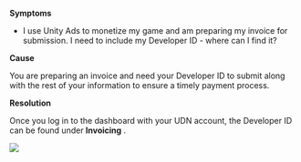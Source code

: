 
        

**Symptoms** 

*   I use Unity Ads to monetize my game and am preparing my invoice for submission. I need to include my Developer ID - where can I find it?

**Cause** 

You are preparing an invoice and need your Developer ID to submit along with the rest of your information to ensure a timely payment process.

**Resolution** 

Once you log in to the dashboard with your UDN account, the Developer ID can be found under **Invoicing** .

![](/hc/en-us/article_attachments/115000292946/Invoicing.jpg)

      